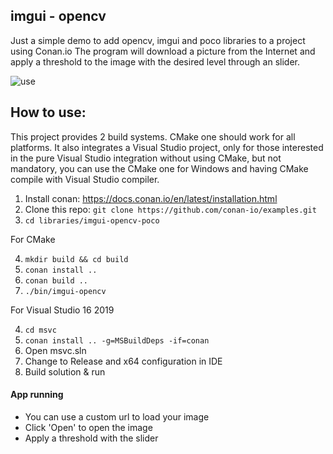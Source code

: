 ## imgui - opencv

Just a simple demo to add opencv, imgui and poco libraries to a project using Conan.io
The program will download a picture from the Internet and apply a threshold to the image with the desired level through an slider.

![use](https://raw.githubusercontent.com/conan-io/examples/master/libraries/imgui-opencv-poco/data/screen-capture.gif)

## How to use:

This project provides 2 build systems. CMake one should work for all platforms. It also integrates a Visual Studio project, only
for those interested in the pure Visual Studio integration without using CMake, but not mandatory, you can use the CMake one for
Windows and having CMake compile with Visual Studio compiler.

1. Install conan: https://docs.conan.io/en/latest/installation.html
2. Clone this repo: `git clone https://github.com/conan-io/examples.git`
3. `cd libraries/imgui-opencv-poco`

For CMake

4. `mkdir build && cd build`
5. `conan install ..`
6. `conan build ..`
7. `./bin/imgui-opencv`

For Visual Studio 16 2019

4. `cd msvc`
5. `conan install .. -g=MSBuildDeps -if=conan`
6. Open msvc.sln
7. Change to Release and x64 configuration in IDE
8. Build solution & run


#### App running
* You can use a custom url to load your image
* Click 'Open' to open the image
* Apply a threshold with the slider
